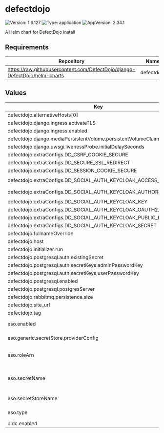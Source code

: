 # defectdojo

![Version: 1.6.127](https://img.shields.io/badge/Version-1.6.127-informational?style=flat-square) ![Type: application](https://img.shields.io/badge/Type-application-informational?style=flat-square) ![AppVersion: 2.34.1](https://img.shields.io/badge/AppVersion-2.34.1-informational?style=flat-square)

A Helm chart for DefectDojo Install

## Requirements

| Repository | Name | Version |
|------------|------|---------|
| https://raw.githubusercontent.com/DefectDojo/django-DefectDojo/helm-charts | defectdojo | 1.6.127 |

## Values

| Key | Type | Default | Description |
|-----|------|---------|-------------|
| defectdojo.alternativeHosts[0] | string | `"defectdojo-django.defectdojo"` |  |
| defectdojo.django.ingress.activateTLS | bool | `false` |  |
| defectdojo.django.ingress.enabled | bool | `true` |  |
| defectdojo.django.mediaPersistentVolume.persistentVolumeClaim.size | string | `"2Gi"` |  |
| defectdojo.django.uwsgi.livenessProbe.initialDelaySeconds | int | `20` |  |
| defectdojo.extraConfigs.DD_CSRF_COOKIE_SECURE | string | `"True"` |  |
| defectdojo.extraConfigs.DD_SECURE_SSL_REDIRECT | string | `"False"` |  |
| defectdojo.extraConfigs.DD_SESSION_COOKIE_SECURE | string | `"True"` |  |
| defectdojo.extraConfigs.DD_SOCIAL_AUTH_KEYCLOAK_ACCESS_TOKEN_URL | string | `"https://keycloak.example.com/auth/realms/shared/protocol/openid-connect/token"` |  |
| defectdojo.extraConfigs.DD_SOCIAL_AUTH_KEYCLOAK_AUTHORIZATION_URL | string | `"https://keycloak.example.com/auth/realms/shared/protocol/openid-connect/auth"` |  |
| defectdojo.extraConfigs.DD_SOCIAL_AUTH_KEYCLOAK_KEY | string | `"defectdojo"` |  |
| defectdojo.extraConfigs.DD_SOCIAL_AUTH_KEYCLOAK_OAUTH2_ENABLED | string | `"True"` |  |
| defectdojo.extraConfigs.DD_SOCIAL_AUTH_KEYCLOAK_PUBLIC_KEY | string | `"<RS256_KEY>"` |  |
| defectdojo.extraConfigs.DD_SOCIAL_AUTH_KEYCLOAK_SECRET | string | `"defectdojo-extrasecrets"` |  |
| defectdojo.fullnameOverride | string | `"defectdojo"` |  |
| defectdojo.host | string | `"defectdojo.example.com"` |  |
| defectdojo.initializer.run | bool | `true` |  |
| defectdojo.postgresql.auth.existingSecret | string | `"defectdojo-pguser-defectdojo"` |  |
| defectdojo.postgresql.auth.secretKeys.adminPasswordKey | string | `"password"` |  |
| defectdojo.postgresql.auth.secretKeys.userPasswordKey | string | `"password"` |  |
| defectdojo.postgresql.enabled | bool | `false` |  |
| defectdojo.postgresql.postgresServer | string | `"defectdojo-primary.defectdojo.svc"` |  |
| defectdojo.rabbitmq.persistence.size | string | `"1Gi"` |  |
| defectdojo.site_url | string | `"https://defectdojo.example.com"` |  |
| defectdojo.tag | string | `"2.34.1"` |  |
| eso.enabled | bool | `true` | Install components of the ESO. |
| eso.generic.secretStore.providerConfig | object | `{}` | Defines SecretStore provider configuration. |
| eso.roleArn | string | `"arn:aws:iam::012345678910:role/AWSIRSA_Shared_ExternalSecretOperatorAccess"` | Role ARN for the ExternalSecretOperator to assume. |
| eso.secretName | string | `"/infra/core/addons//defectdojo"` | Value name in AWS ParameterStore, AWS SecretsManager or other Secret Store. |
| eso.secretStoreName | string | `"aws-parameterstore"` | Defines Secret Store name. |
| eso.type | string | `"aws"` | Defines provider type. One of `aws` or `generic`. |
| oidc.enabled | bool | `false` |  |

